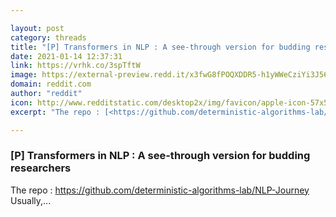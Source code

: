 ```yaml
---

layout: post
category: threads
title: "[P] Transformers in NLP : A see-through version for budding researchers"
date: 2021-01-14 12:37:31
link: https://vrhk.co/3spTftW
image: https://external-preview.redd.it/x3fwG8fPOQXDDR5-h1yWWeCziYi3J565KmOlIVGUrVA.jpg?width=168&height=87.9581151832&auto=webp&crop=168:87.9581151832,smart&s=3d720bab4004653a7de8dd64bd235f434a4e33df
domain: reddit.com
author: "reddit"
icon: http://www.redditstatic.com/desktop2x/img/favicon/apple-icon-57x57.png
excerpt: "The repo : [<https://github.com/deterministic-algorithms-lab/NLP-Journey>](<https://github.com/deterministic-algorithms-lab/NLP-Journey>) Usually,..."

---
```


### [P] Transformers in NLP : A see-through version for budding researchers

The repo : [<https://github.com/deterministic-algorithms-lab/NLP-Journey>](<https://github.com/deterministic-algorithms-lab/NLP-Journey>) Usually,...